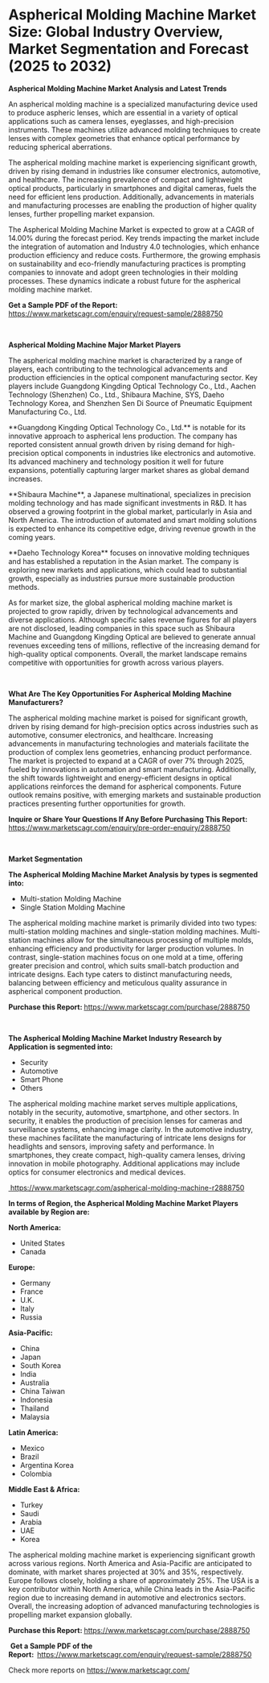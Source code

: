 <p><h1>Aspherical Molding Machine Market Size: Global Industry Overview, Market Segmentation and Forecast (2025 to 2032)</h1></p><p><strong>Aspherical Molding Machine Market Analysis and Latest Trends</strong></p>
<p><p>An aspherical molding machine is a specialized manufacturing device used to produce aspheric lenses, which are essential in a variety of optical applications such as camera lenses, eyeglasses, and high-precision instruments. These machines utilize advanced molding techniques to create lenses with complex geometries that enhance optical performance by reducing spherical aberrations.</p><p>The aspherical molding machine market is experiencing significant growth, driven by rising demand in industries like consumer electronics, automotive, and healthcare. The increasing prevalence of compact and lightweight optical products, particularly in smartphones and digital cameras, fuels the need for efficient lens production. Additionally, advancements in materials and manufacturing processes are enabling the production of higher quality lenses, further propelling market expansion.</p><p>The Aspherical Molding Machine Market is expected to grow at a CAGR of 14.00% during the forecast period. Key trends impacting the market include the integration of automation and Industry 4.0 technologies, which enhance production efficiency and reduce costs. Furthermore, the growing emphasis on sustainability and eco-friendly manufacturing practices is prompting companies to innovate and adopt green technologies in their molding processes. These dynamics indicate a robust future for the aspherical molding machine market.</p></p>
<p><strong>Get a Sample PDF of the Report:&nbsp;</strong> <a href="https://www.marketscagr.com/enquiry/request-sample/2888750?utm_campaign=2770&utm_medium=2&utm_source=Github&utm_content=ia&utm_term=14032025&utm_id=aspherical-molding-machine">https://www.marketscagr.com/enquiry/request-sample/2888750</a></p>
<p>&nbsp;</p>
<p><strong>Aspherical Molding Machine Major Market Players</strong></p>
<p><p>The aspherical molding machine market is characterized by a range of players, each contributing to the technological advancements and production efficiencies in the optical component manufacturing sector. Key players include Guangdong Kingding Optical Technology Co., Ltd., Aachen Technology (Shenzhen) Co., Ltd., Shibaura Machine, SYS, Daeho Technology Korea, and Shenzhen Sen Di Source of Pneumatic Equipment Manufacturing Co., Ltd.</p><p>**Guangdong Kingding Optical Technology Co., Ltd.** is notable for its innovative approach to aspherical lens production. The company has reported consistent annual growth driven by rising demand for high-precision optical components in industries like electronics and automotive. Its advanced machinery and technology position it well for future expansions, potentially capturing larger market shares as global demand increases.</p><p>**Shibaura Machine**, a Japanese multinational, specializes in precision molding technology and has made significant investments in R&D. It has observed a growing footprint in the global market, particularly in Asia and North America. The introduction of automated and smart molding solutions is expected to enhance its competitive edge, driving revenue growth in the coming years.</p><p>**Daeho Technology Korea** focuses on innovative molding techniques and has established a reputation in the Asian market. The company is exploring new markets and applications, which could lead to substantial growth, especially as industries pursue more sustainable production methods.</p><p>As for market size, the global aspherical molding machine market is projected to grow rapidly, driven by technological advancements and diverse applications. Although specific sales revenue figures for all players are not disclosed, leading companies in this space such as Shibaura Machine and Guangdong Kingding Optical are believed to generate annual revenues exceeding tens of millions, reflective of the increasing demand for high-quality optical components. Overall, the market landscape remains competitive with opportunities for growth across various players.</p></p>
<p>&nbsp;</p>
<p><strong>What Are The Key Opportunities For Aspherical Molding Machine Manufacturers?</strong></p>
<p><p>The aspherical molding machine market is poised for significant growth, driven by rising demand for high-precision optics across industries such as automotive, consumer electronics, and healthcare. Increasing advancements in manufacturing technologies and materials facilitate the production of complex lens geometries, enhancing product performance. The market is projected to expand at a CAGR of over 7% through 2025, fueled by innovations in automation and smart manufacturing. Additionally, the shift towards lightweight and energy-efficient designs in optical applications reinforces the demand for aspherical components. Future outlook remains positive, with emerging markets and sustainable production practices presenting further opportunities for growth.</p></p>
<p><strong>Inquire or Share Your Questions If Any Before Purchasing This Report:</strong> <a href="https://www.marketscagr.com/enquiry/pre-order-enquiry/2888750?utm_campaign=2770&utm_medium=2&utm_source=Github&utm_content=ia&utm_term=14032025&utm_id=aspherical-molding-machine">https://www.marketscagr.com/enquiry/pre-order-enquiry/2888750</a></p>
<p>&nbsp;</p>
<p><strong>Market Segmentation</strong></p>
<p><strong>The Aspherical Molding Machine Market Analysis by types is segmented into:</strong></p>
<p><ul><li>Multi-station Molding Machine</li><li>Single Station Molding Machine</li></ul></p>
<p><p>The aspherical molding machine market is primarily divided into two types: multi-station molding machines and single-station molding machines. Multi-station machines allow for the simultaneous processing of multiple molds, enhancing efficiency and productivity for larger production volumes. In contrast, single-station machines focus on one mold at a time, offering greater precision and control, which suits small-batch production and intricate designs. Each type caters to distinct manufacturing needs, balancing between efficiency and meticulous quality assurance in aspherical component production.</p></p>
<p><strong>Purchase this Report:&nbsp;</strong><a href="https://www.marketscagr.com/purchase/2888750?utm_campaign=2770&utm_medium=2&utm_source=Github&utm_content=ia&utm_term=14032025&utm_id=aspherical-molding-machine">https://www.marketscagr.com/purchase/2888750</a></p>
<p>&nbsp;</p>
<p><strong>The Aspherical Molding Machine Market Industry Research by Application is segmented into:</strong></p>
<p><ul><li>Security</li><li>Automotive</li><li>Smart Phone</li><li>Others</li></ul></p>
<p><p>The aspherical molding machine market serves multiple applications, notably in the security, automotive, smartphone, and other sectors. In security, it enables the production of precision lenses for cameras and surveillance systems, enhancing image clarity. In the automotive industry, these machines facilitate the manufacturing of intricate lens designs for headlights and sensors, improving safety and performance. In smartphones, they create compact, high-quality camera lenses, driving innovation in mobile photography. Additional applications may include optics for consumer electronics and medical devices.</p></p>
<p><a href="https://www.marketscagr.com/aspherical-molding-machine-r2888750?utm_campaign=2770&utm_medium=2&utm_source=Github&utm_content=ia&utm_term=14032025&utm_id=aspherical-molding-machine">&nbsp;https://www.marketscagr.com/aspherical-molding-machine-r2888750</a></p>
<p><strong>In terms of Region, the Aspherical Molding Machine Market Players available by Region are:</strong></p>
<p>
    <p> <strong> North America: </strong>
        <ul>
            <li>United States</li>
            <li>Canada</li>
        </ul>
        </p> 
    <p> <strong> Europe: </strong>
        <ul>
            <li>Germany</li>
            <li>France</li>
            <li>U.K.</li>
            <li>Italy</li>
            <li>Russia</li>
        </ul>
        </p> 
    <p> <strong> Asia-Pacific: </strong>
        <ul>
            <li>China</li>
            <li>Japan</li>
            <li>South Korea</li>
            <li>India</li>
            <li>Australia</li>
            <li>China Taiwan</li>
            <li>Indonesia</li>
            <li>Thailand</li>
            <li>Malaysia</li>
        </ul>
        </p> 
    <p> <strong> Latin America: </strong>
        <ul>
            <li>Mexico</li>
            <li>Brazil</li>
            <li>Argentina Korea</li>
            <li>Colombia</li>
        </ul>
        </p> 
    <p> <strong> Middle East & Africa: </strong>
        <ul>
            <li>Turkey</li>
            <li>Saudi</li>
            <li>Arabia</li>
            <li>UAE</li>
            <li>Korea</li>
        </ul>
    </p>
    </p>
<p><p>The aspherical molding machine market is experiencing significant growth across various regions. North America and Asia-Pacific are anticipated to dominate, with market shares projected at 30% and 35%, respectively. Europe follows closely, holding a share of approximately 25%. The USA is a key contributor within North America, while China leads in the Asia-Pacific region due to increasing demand in automotive and electronics sectors. Overall, the increasing adoption of advanced manufacturing technologies is propelling market expansion globally.</p></p>
<p><strong>Purchase this Report: </strong><a href="https://www.marketscagr.com/purchase/2888750?utm_campaign=2770&utm_medium=2&utm_source=Github&utm_content=ia&utm_term=14032025&utm_id=aspherical-molding-machine">https://www.marketscagr.com/purchase/2888750</a></p>
<p>&nbsp;<strong>Get a Sample PDF of the Report:&nbsp;&nbsp;</strong><a href="https://www.marketscagr.com/enquiry/request-sample/2888750?utm_campaign=2770&utm_medium=2&utm_source=Github&utm_content=ia&utm_term=14032025&utm_id=aspherical-molding-machine">https://www.marketscagr.com/enquiry/request-sample/2888750</a></p>
<p><strong></strong></p>
<p>Check more reports on <a href="https://www.marketscagr.com/?utm_campaign=2770&utm_medium=2&utm_source=Github&utm_content=ia&utm_term=14032025&utm_id=aspherical-molding-machine">https://www.marketscagr.com/</a></p>